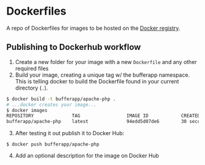 # Dockerfiles

A repo of Dockerfiles for images to be hosted on the 
[Docker registry](https://registry.hub.docker.com/repos/bufferapp/).

## Publishing to Dockerhub workflow

1. Create a new folder for your image with a new `Dockerfile` and any other 
required files
2. Build your image, creating a unique tag w/ the bufferapp namespace. This 
is telling docker to build the Dockerfile found in your current directory (`.`).

  ```bash
  $ docker build -t bufferapp/apache-php .
  # ...docker creates your image...
  $ docker images
  REPOSITORY              TAG                 IMAGE ID            CREATED             VIRTUAL SIZE
  bufferapp/apache-php    latest              94edd5d07de6        30 seconds ago      508.4 MB
  ```

3. After testing it out publish it to Docker Hub:

  ```
  $ docker push bufferapp/apache-php
  ```
  
4. Add an optional description for the image on Docker Hub
